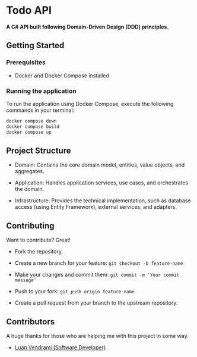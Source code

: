 # Todo API

**A C# API built following Domain-Driven Design (DDD) principles.**

## Getting Started

### Prerequisites
* Docker and Docker Compose installed

### Running the application
To run the application using Docker Compose, execute the following commands in your terminal:
```bash
docker compose down
docker compose build
docker compose up
```

## Project Structure

- Domain: Contains the core domain model, entities, value objects, and aggregates.

- Application: Handles application services, use cases, and orchestrates the domain.

- Infrastructure: Provides the technical implementation, such as database access (using Entity Framework), external services, and adapters.

## Contributing
Want to contribute? Great!

- Fork the repository.
- Create a new branch for your feature: ``git checkout -b feature-name``

- Make your changes and commit them: ``git commit -m 'Your commit message'``

- Push to your fork: ``git push origin feature-name``

- Create a pull request from your branch to the upstream repository.

## Contributors
A huge thanks for those who are helping me with this project in some way.
- [Luan Vendrami (Software Developer)](https://github.com/luanvendrami)